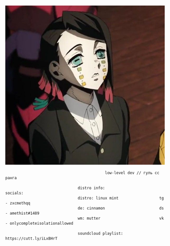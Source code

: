 <p align="center">
  <img src="https://github.com/meth1337/meth1337/blob/main/enmu.jpg" />
</p>

```
                                            low-level dev // гуль сс ранга 

                                distro info:                        socials:
                                distro: linux mint                  tg - zxcmethqq
                                de: cinnamon                        ds - amethist#1489
                                wm: mutter                          vk - onlycompleteisolationallowed

                                soundcloud playlist: https://cutt.ly/iLxBHrT
```

